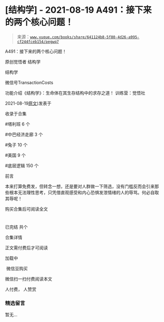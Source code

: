 # [结构学] - 2021-08-19 A491：接下来的两个核心问题！

> 来源：[`www.yuque.com/books/share/641124b8-5f80-4d26-a995-cf244fceb154/pegwq7`](https://www.yuque.com/books/share/641124b8-5f80-4d26-a995-cf244fceb154/pegwq7)



A491：接下来的两个核心问题！ 

原创觉悟者 结构学 

结构学 

微信号TransactionCosts 

功能介绍《结构学》：生命体在其生存结构中的求存之道！ 训练营：觉悟社 

2021-08-19[原文](https://mp.weixin.qq.com/s?__biz=MzIzMDYwOTM0Mg==&mid=2247486219&idx=1&sn=8f77517f0244ba31f7eb28e2676e17cd&chksm=e8b193dadfc61acc6d9e6029653aac696f132efc24d3b28f983ba8e4ada269ac887e6165d837#rd))发表于 

收录于合集 

#塔利班 6 个 

#中巴经济走廊 3 个 

#兔子 10 个 

#美国 9 个 

#底层逻辑 150 个 

前言 

本来打算免费发，但转念一想，还是要对人群做一下筛选，没有门槛反而会引来那些根本无法理性思考，只凭借直观感受和内心恐惧发泄情绪的人的辱骂。何必自取其辱呢！ 

购买合集后可阅读全文 

# 

已完结 共个 

合集详情 

正文需付费后才可阅读 

加载中 

 微信豆购买 

微信扫一扫付费阅读本文 

人付费， 人赞赏 

### 精选留言 

暂无...